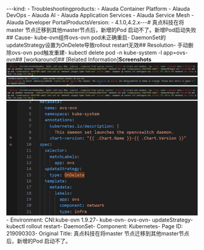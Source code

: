 ---kind:   - Troubleshootingproducts:    - Alauda Container Platform   - Alauda DevOps   - Alauda AI   - Alauda Application Services   - Alauda Service Mesh   - Alauda Developer PortalProductsVersion:   - 4.1.0,4.2.x---<!-- A type of document that involves encountering a fault, diag...it, performing root cause analysis, and providing solutions. --># 真点科技在将master 节点迁移到其他master节点后，新增的Pod 启动不了。新增Pod启动失败## Cause- kube-ovn组件ovs-ovn pod未正确重启- DaemonSet的updateStrategy设置为OnDelete导致rollout restart无效## Resolution- 手动删除ovs-ovn pod触发重建- kubectl delete pod -n kube-system -l app=ovs-ovn## [workaround]## [Related Information]**Screenshots**![](assets/zhen-dian-ke-ji-zai-jiang-master-jie-dian-qian-yi-dao-qi-ta-masterjie-dian-hou-x/image-2024-7-4_19-27-4.png)![](assets/zhen-dian-ke-ji-zai-jiang-master-jie-dian-qian-yi-dao-qi-ta-masterjie-dian-hou-x/image-2024-7-4_19-28-44.png)![](assets/zhen-dian-ke-ji-zai-jiang-master-jie-dian-qian-yi-dao-qi-ta-masterjie-dian-hou-x/image-2024-7-4_19-27-4.png)![](assets/zhen-dian-ke-ji-zai-jiang-master-jie-dian-qian-yi-dao-qi-ta-masterjie-dian-hou-x/image-2024-7-4_19-31-21.png)- Environment: CNI:kube-ovn 1.9.27- kube-ovn- ovs-ovn- updateStrategy- kubectl rollout restart- DaemonSet- Component: Kubernetes- Page ID: 219090303- Original Title: 真点科技在将master 节点迁移到其他master节点后，新增的Pod 启动不了。